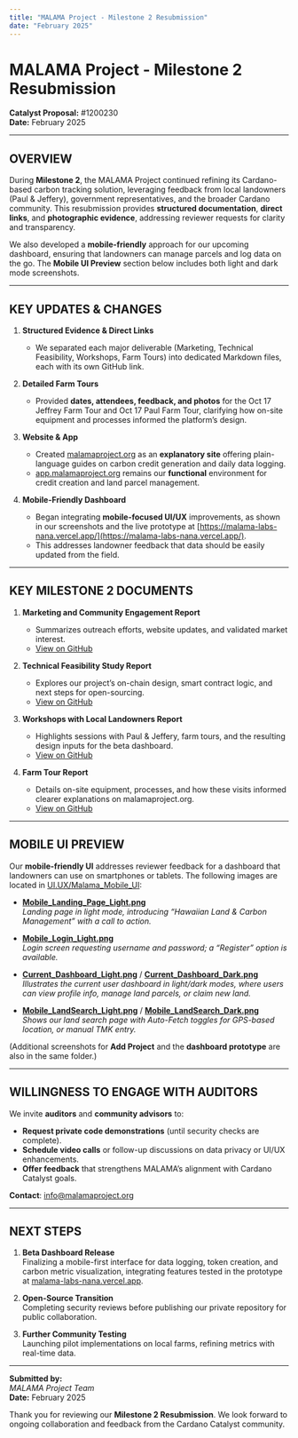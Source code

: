 ```yaml
---
title: "MALAMA Project - Milestone 2 Resubmission"
date: "February 2025"
---
```


# MALAMA Project - Milestone 2 Resubmission

**Catalyst Proposal:** #1200230  
**Date:** February 2025  

---

## OVERVIEW

During **Milestone 2**, the MALAMA Project continued refining its Cardano-based carbon tracking solution, leveraging feedback from local landowners (Paul & Jeffery), government representatives, and the broader Cardano community. This resubmission provides **structured documentation**, **direct links**, and **photographic evidence**, addressing reviewer requests for clarity and transparency.

We also developed a **mobile-friendly** approach for our upcoming dashboard, ensuring that landowners can manage parcels and log data on the go. The **Mobile UI Preview** section below includes both light and dark mode screenshots.

---

## KEY UPDATES & CHANGES

1. **Structured Evidence & Direct Links**  
   - We separated each major deliverable (Marketing, Technical Feasibility, Workshops, Farm Tours) into dedicated Markdown files, each with its own GitHub link.

2. **Detailed Farm Tours**  
   - Provided **dates, attendees, feedback, and photos** for the Oct 17 Jeffrey Farm Tour and Oct 17 Paul Farm Tour, clarifying how on-site equipment and processes informed the platform’s design.

3. **Website & App**  
   - Created [malamaproject.org](https://www.malamaproject.org) as an **explanatory site** offering plain-language guides on carbon credit generation and daily data logging.  
   - [app.malamaproject.org](https://app.malamaproject.org) remains our **functional** environment for credit creation and land parcel management.

4. **Mobile-Friendly Dashboard**  
   - Began integrating **mobile-focused UI/UX** improvements, as shown in our screenshots and the live prototype at [https://malama-labs-nana.vercel.app/](https://malama-labs-nana.vercel.app/).  
   - This addresses landowner feedback that data should be easily updated from the field.

---

## KEY MILESTONE 2 DOCUMENTS

1. **Marketing and Community Engagement Report**  
   - Summarizes outreach efforts, website updates, and validated market interest.  
   - [View on GitHub](https://github.com/Malama-Project/milestones/blob/main/Marketing_Community_Engagement/MarketingandCommunityEngagementReport.md)

2. **Technical Feasibility Study Report**  
   - Explores our project’s on-chain design, smart contract logic, and next steps for open-sourcing.  
   - [View on GitHub](https://github.com/Malama-Project/milestones/blob/main/Technical%20Feasibility/Technical%20Feasibility%20Study%20Report.md)

3. **Workshops with Local Landowners Report**  
   - Highlights sessions with Paul & Jeffery, farm tours, and the resulting design inputs for the beta dashboard.  
   - [View on GitHub](https://github.com/Malama-Project/milestones/blob/main/Workshops%20with%20Local%20Landowners/workshops_with_local_landowners.md)

4. **Farm Tour Report**  
   - Details on-site equipment, processes, and how these visits informed clearer explanations on malamaproject.org.  
   - [View on GitHub](https://github.com/Malama-Project/milestones/blob/main/Farm_Tours/FarmTourReport.md)

---

## MOBILE UI PREVIEW

Our **mobile-friendly UI** addresses reviewer feedback for a dashboard that landowners can use on smartphones or tablets. The following images are located in [UI.UX/Malama_Mobile_UI](https://github.com/Malama-Project/milestones/tree/main/UI.UX/Malama_Mobile_UI):

- **[Mobile_Landing_Page_Light.png](https://github.com/Malama-Project/milestones/blob/main/UI.UX/Malama_Mobile_UI/Mobile_Landing_Page_Light.png)**  
  *Landing page in light mode, introducing “Hawaiian Land & Carbon Management” with a call to action.*

- **[Mobile_Login_Light.png](https://github.com/Malama-Project/milestones/blob/main/UI.UX/Malama_Mobile_UI/Mobile_Login_Light.png)**  
  *Login screen requesting username and password; a “Register” option is available.*

- **[Current_Dashboard_Light.png](https://github.com/Malama-Project/milestones/blob/main/UI.UX/Malama_Mobile_UI/Current_Dashboard_Light.png)** / **[Current_Dashboard_Dark.png](https://github.com/Malama-Project/milestones/blob/main/UI.UX/Malama_Mobile_UI/Current_Dashboard_Dark.png)**  
  *Illustrates the current user dashboard in light/dark modes, where users can view profile info, manage land parcels, or claim new land.*

- **[Mobile_LandSearch_Light.png](https://github.com/Malama-Project/milestones/blob/main/UI.UX/Malama_Mobile_UI/Mobile_LandSearch_Light.png)** / **[Mobile_LandSearch_Dark.png](https://github.com/Malama-Project/milestones/blob/main/UI.UX/Malama_Mobile_UI/Mobile_LandSearch_Dark.png)**  
  *Shows our land search page with Auto-Fetch toggles for GPS-based location, or manual TMK entry.*

(Additional screenshots for **Add Project** and the **dashboard prototype** are also in the same folder.)

---

## WILLINGNESS TO ENGAGE WITH AUDITORS

We invite **auditors** and **community advisors** to:

- **Request private code demonstrations** (until security checks are complete).  
- **Schedule video calls** or follow-up discussions on data privacy or UI/UX enhancements.  
- **Offer feedback** that strengthens MALAMA’s alignment with Cardano Catalyst goals.

**Contact**: [info@malamaproject.org](mailto:info@malamaproject.org)

---

## NEXT STEPS

1. **Beta Dashboard Release**  
   Finalizing a mobile-first interface for data logging, token creation, and carbon metric visualization, integrating features tested in the prototype at [malama-labs-nana.vercel.app](https://malama-labs-nana.vercel.app/).

2. **Open-Source Transition**  
   Completing security reviews before publishing our private repository for public collaboration.

3. **Further Community Testing**  
   Launching pilot implementations on local farms, refining metrics with real-time data.

---

**Submitted by:**  
*MALAMA Project Team*  
**Date:** February 2025  

Thank you for reviewing our **Milestone 2 Resubmission**. We look forward to ongoing collaboration and feedback from the Cardano Catalyst community.
